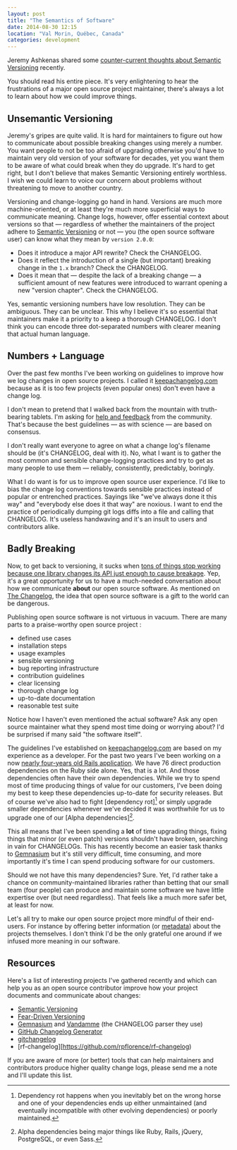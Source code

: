 ```yaml
---
layout: post
title: "The Semantics of Software"
date: 2014-08-30 12:15
location: "Val Morin, Québec, Canada"
categories: development
---
```

Jeremy Ashkenas shared some [counter-current thoughts about Semantic Versioning](https://gist.github.com/jashkenas/cbd2b088e20279ae2c8e) recently.

You should read his entire piece. It's very enlightening to hear the frustrations of a major open source project maintainer, there's always a lot to learn about how we could improve things.

## Unsemantic Versioning

Jeremy's gripes are quite valid. It is hard for maintainers to figure out how to communicate about possible breaking changes using merely a number. You want people to not be too afraid of upgrading otherwise you'd have to maintain very old version of your software for decades, yet you want them to be aware of what could break when they do upgrade. It's hard to get right, but I don't believe that makes Semantic Versioning entirely worthless. I wish we could learn to voice our concern about problems without threatening to move to another country.

Versioning and change-logging go hand in hand. Versions are much more machine-oriented, or at least they're much more superficial ways to communicate meaning. Change logs, however, offer essential context about versions so that — regardless of whether the maintainers of the project adhere to [Semantic Versioning](http://semver.org) or not — you (the open source software user) can know what they mean by `version 2.0.0`:

- Does it introduce a major API rewrite? Check the CHANGELOG.
- Does it reflect the introduction of a single (but important) breaking change in the `1.x` branch? Check the CHANGELOG.
- Does it mean that — despite the lack of a breaking change — a sufficient amount of new features were introduced to warrant opening a new "version chapter". Check the CHANGELOG.

Yes, semantic versioning numbers have low resolution. They can be ambiguous. They can be unclear. This why I believe it's so essential that maintainers make it a priority to a keep a thorough CHANGELOG. I don't think you can encode three dot-separated numbers with clearer meaning that actual human language.

## Numbers + Language

Over the past few months I've been working on guidelines to improve how we log changes in open source projects. I called it [keepachangelog.com](http://keepachangelog.com) because as it is too few projects (even popular ones) don't even have a change log.

I don't mean to pretend that I walked back from the mountain with truth-bearing tablets. I'm asking for [help and feedback](https://github.com/olivierlacan/keep-a-changelog/issues) from the community. That's because the best guidelines — as with science — are based on consensus.

I don't really want everyone to agree on what a change log's filename should be (it's CHANGELOG, deal with it). No, what I want is to gather the most common and sensible change-logging practices and try to get as many people to use them — reliably, consistently, predictably, boringly.

What I do want is for us to improve open source user experience. I'd like to bias the change log conventions towards sensible practices instead of popular or entrenched practices. Sayings like "we've always done it this way" and "everybody else does it that way" are noxious. I want to end the practice of periodically dumping git logs diffs into a file and calling that CHANGELOG. It's useless handwaving and it's an insult to users and contributors alike.

## Badly Breaking

Now, to get back to versioning, it sucks when [tons of things stop working because one library changes its API just enough to cause breakage](https://github.com/jashkenas/underscore/issues/1805). Yep, it's a great opportunity for us to have a much-needed conversation about how we communicate **about** our open source software. As mentioned on [The Changelog](5by5.tv/changelog/127), the idea that open source software is a gift to the world can be dangerous.

Publishing open source software is not virtuous in vacuum. There are many parts to a praise-worthy open source project :
- defined use cases
- installation steps
- usage examples
- sensible versioning
- bug reporting infrastructure
- contribution guidelines
- clear licensing
- thorough change log
- up-to-date documentation
- reasonable test suite

Notice how I haven't even mentioned the actual software? Ask any open source maintainer what they spend most time doing or worrying about? I'd be surprised if many said "the software itself".

The guidelines I've established on [keepachangelog.com](http://keepachangelog.com) are based on my experience as a developer. For the past two years I've been working on a now [nearly four-years old Rails application](https://codeschool.com). We have 76 direct production dependencies on the Ruby side alone. Yes, that is a lot. And those dependencies often have their own dependencies. While we try to spend most of time producing things of value for our customers, I've been doing my best to keep these dependencies up-to-date for security releases. But of course we've also had to fight [dependency rot][^1] or simply upgrade smaller dependencies whenever we've decided it was worthwhile for us to upgrade one of our [Alpha dependencies][^2].

This all means that I've been spending a **lot** of time upgrading things, fixing things that minor (or even patch) versions shouldn't have broken, searching in vain for CHANGELOGs. This has recently become an easier task thanks to [Gemnasium](http://gemnasium.com) but it's still very difficult, time consuming, and more importantly it's time I can spend producing software for our customers.

Should we not have this many dependencies? Sure. Yet, I'd rather take a chance on community-maintained libraries rather than betting that our small team (four people) can produce and maintain some software we have little expertise over (but need regardless). That feels like a much more safer bet, at least for now.

Let's all try to make our open source project more mindful of their end-users. For instance by offering better information (or [metadata](http://shields.io/)) about the projects themselves. I don't think I'd be the only grateful one around if we infused more meaning in our software.

## Resources
Here's a list of interesting projects I've gathered recently and which can help you as an open source contributor improve how your project documents and communicate about changes:

- [Semantic Versioning](http://semver.org)
- [Fear-Driven Versioning](https://github.com/jonathanong/ferver/)
- [Gemnasium](http://gemnasium.com/) and [Vandamme](https://github.com/tech-angels/vandamme) (the CHANGELOG parser they use)
- [GitHub Changelog Generator](https://github.com/piwik/github-changelog-generator)
- [gitchangelog](https://github.com/securactive/gitchangelog)
- [rf-changelog][https://github.com/rpflorence/rf-changelog)

If you are aware of more (or better) tools that can help maintainers and contributors produce higher quality change logs, please send me a note and I'll update this list.

[^1]: Dependency rot happens when you inevitably bet on the wrong horse and one of your dependencies ends up either unmaintained (and eventually incompatible with other evolving dependencies) or poorly maintained.

[^2]: Alpha dependencies being major things like Ruby, Rails, jQuery, PostgreSQL,  or even Sass.
